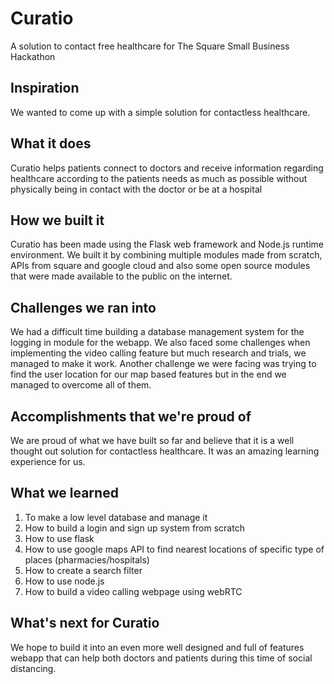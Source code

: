 # Curatio
A solution to contact free healthcare for The Square Small Business Hackathon




## Inspiration
We wanted to come up with a simple solution for contactless healthcare.

## What it does
Curatio helps patients connect to doctors and receive information regarding healthcare according to the patients needs as much as possible without physically being in contact with the doctor or be at a hospital

## How we built it
Curatio has been made using the Flask web framework and Node.js runtime environment. We built it by combining multiple modules made from scratch, APIs from square and google cloud and also some open source modules that were made available to the public on the internet.

## Challenges we ran into
We had a difficult time building a database management system for the logging in module for the webapp. We also faced some challenges when implementing the video calling feature but much research and trials, we managed to make it work. Another challenge we were facing was trying to find the user location for our map based features but in the end we managed to overcome all of them.

## Accomplishments that we're proud of
We are proud of what we have built so far and believe that it is a well thought out solution for contactless healthcare. It was an amazing learning experience for us.

## What we learned
1) To make a low level database and manage it 
2) How to build a login and sign up system from scratch 
3) How to use flask 
4) How to use google maps API to find nearest locations of specific type of places (pharmacies/hospitals) 
5) How to create a search filter 
6) How to use node.js
7) How to build a video calling webpage using webRTC

## What's next for Curatio
We hope to build it into an even more well designed and full of features webapp that can help both doctors and patients during this time of social distancing.
